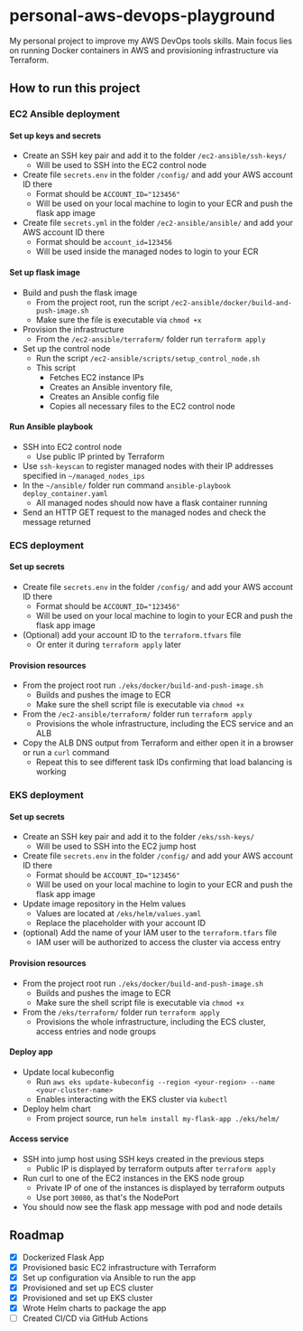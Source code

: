 # personal-aws-devops-playground

My personal project to improve my AWS DevOps tools skills. Main focus lies on running Docker containers in AWS and provisioning infrastructure via Terraform.

## How to run this project

### EC2 Ansible deployment

#### Set up keys and secrets

- Create an SSH key pair and add it to the folder `/ec2-ansible/ssh-keys/`
  - Will be used to SSH into the EC2 control node
- Create file `secrets.env` in the folder `/config/` and add your AWS account ID there
  - Format should be `ACCOUNT_ID="123456"`
  - Will be used on your local machine to login to your ECR and push the flask app image
- Create file `secrets.yml` in the folder `/ec2-ansible/ansible/` and add your AWS account ID there
  - Format should be `account_id=123456`
  - Will be used inside the managed nodes to login to your ECR

#### Set up flask image

- Build and push the flask image
  - From the project root, run the script `/ec2-ansible/docker/build-and-push-image.sh`
  - Make sure the file is executable via `chmod +x`
- Provision the infrastructure
  - From the `/ec2-ansible/terraform/` folder run `terraform apply`
- Set up the control node
  - Run the script `/ec2-ansible/scripts/setup_control_node.sh`
  - This script
    - Fetches EC2 instance IPs
    - Creates an Ansible inventory file,
    - Creates an Ansible config file
    - Copies all necessary files to the EC2 control node

#### Run Ansible playbook

- SSH into EC2 control node
  - Use public IP printed by Terraform
- Use `ssh-keyscan` to register managed nodes with their IP addresses specified in `~/managed_nodes_ips`
- In the `~/ansible/` folder run command `ansible-playbook deploy_container.yaml`
  - All managed nodes should now have a flask container running
- Send an HTTP GET request to the managed nodes and check the message returned

### ECS deployment

#### Set up secrets

- Create file `secrets.env` in the folder `/config/` and add your AWS account ID there
  - Format should be `ACCOUNT_ID="123456"`
  - Will be used on your local machine to login to your ECR and push the flask app image
- (Optional) add your account ID to the `terraform.tfvars` file
  - Or enter it during `terraform apply` later

#### Provision resources

- From the project root run `./eks/docker/build-and-push-image.sh`
  - Builds and pushes the image to ECR
  - Make sure the shell script file is executable via `chmod +x`
- From the `/ec2-ansible/terraform/` folder run `terraform apply`
  - Provisions the whole infrastructure, including the ECS service and an ALB
- Copy the ALB DNS output from Terraform and either open it in a browser or run a `curl` command
  - Repeat this to see different task IDs confirming that load balancing is working

### EKS deployment

#### Set up secrets

- Create an SSH key pair and add it to the folder `/eks/ssh-keys/`
  - Will be used to SSH into the EC2 jump host
- Create file `secrets.env` in the folder `/config/` and add your AWS account ID there
  - Format should be `ACCOUNT_ID="123456"`
  - Will be used on your local machine to login to your ECR and push the flask app image
- Update image repository in the Helm values
  - Values are located at `/eks/helm/values.yaml`
  - Replace the placeholder with your account ID
- (optional) Add the name of your IAM user to the `terraform.tfars` file
  - IAM user will be authorized to access the cluster via access entry

#### Provision resources

- From the project root run `./eks/docker/build-and-push-image.sh`
  - Builds and pushes the image to ECR
  - Make sure the shell script file is executable via `chmod +x`
- From the `/eks/terraform/` folder run `terraform apply`
  - Provisions the whole infrastructure, including the ECS cluster, access entries and node groups

#### Deploy app

- Update local kubeconfig
  - Run `aws eks update-kubeconfig --region <your-region> --name <your-cluster-name>`
  - Enables interacting with the EKS cluster via `kubectl`
- Deploy helm chart
  - From project source, run `helm install my-flask-app ./eks/helm/`

#### Access service

- SSH into jump host using SSH keys created in the previous steps
  - Public IP is displayed by terraform outputs after `terraform apply`
- Run curl to one of the EC2 instances in the EKS node group
  - Private IP of one of the instances is displayed by terraform outputs
  - Use port `30080`, as that's the NodePort
- You should now see the flask app message with pod and node details

## Roadmap

- [x] Dockerized Flask App
- [x] Provisioned basic EC2 infrastructure with Terraform
- [x] Set up configuration via Ansible to run the app
- [x] Provisioned and set up ECS cluster
- [x] Provisioned and set up EKS cluster
- [x] Wrote Helm charts to package the app
- [ ] Created CI/CD via GitHub Actions
